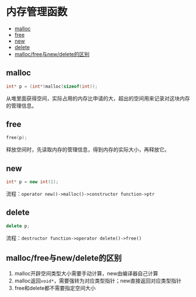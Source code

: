 # 内存管理函数

<!-- vim-markdown-toc GFM -->

* [malloc](#malloc)
* [free](#free)
* [new](#new)
* [delete](#delete)
* [malloc/free与new/delete的区别](#mallocfree与newdelete的区别)

<!-- vim-markdown-toc -->



## malloc

```c
int* p = (int*)malloc(sizeof(int));
```

从堆里面获得空间，实际占用的内存比申请的大，超出的空间用来记录对这块内存的管理信息。



## free

```c
free(p);
```

释放空间时，先读取内存的管理信息，得到内存的实际大小，再释放它。



## new

```c++
int* p = new int(1);
```

流程：`operator new()->malloc()->constructor function->ptr`



## delete

```c++
delete p;
```

流程：`destructor function->operator delete()->free()`



## malloc/free与new/delete的区别

1. malloc开辟空间类型大小需要手动计算，new由编译器自己计算
2. malloc返回`void*`，需要强转为对应类型指针；new直接返回对应类型指针
3. free和delete都不需要指定空间大小
